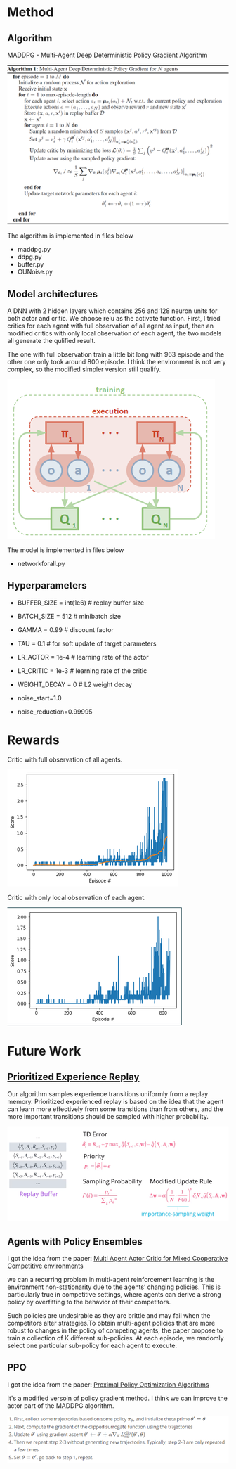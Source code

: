 # Method

## Algorithm

MADDPG - Multi-Agent Deep Deterministic Policy Gradient Algorithm

![alt text](https://github.com/tiantian20007/DRLND-CollabCompet/blob/master/res/algorithm2.png "algorithm")

The algorithm is implemented in files below
- maddpg.py 
- ddpg.py
- buffer.py
- OUNoise.py

## Model architectures

A DNN with 2 hidden layers which contains 256 and 128 neuron units for both actor and critic. We choose relu as the activate function. 
First, I tried critics for each agent with full observation of all agent as input, then an modified critics with only local observation of each agent, the two models all generate the qulified result.

The one with full observation train a little bit long with 963 episode and the other one only took around 800 episode.
I think the environment is not very complex, so the modified simpler version still qualify. 

![alt text](https://github.com/tiantian20007/DRLND-CollabCompet/blob/master/res/algorithm.png "algorithm")

The model is implemented in files below
- networkforall.py


## Hyperparameters

- BUFFER_SIZE = int(1e6)  # replay buffer size
- BATCH_SIZE = 512        # minibatch size
- GAMMA = 0.99            # discount factor
- TAU = 0.1               # for soft update of target parameters
- LR_ACTOR = 1e-4         # learning rate of the actor 
- LR_CRITIC = 1e-3        # learning rate of the critic
- WEIGHT_DECAY = 0        # L2 weight decay

- noise_start=1.0
- noise_reduction=0.99995

# Rewards

Critic with full observation of all agents.

![alt text](https://github.com/tiantian20007/DRLND-CollabCompet/blob/master/res/obs_full.png "obs_full")

Critic with only local observation of each agent.

![alt text](https://github.com/tiantian20007/DRLND-CollabCompet/blob/master/res/obs.png "obs")


# Future Work

## [Prioritized Experience Replay](https://arxiv.org/abs/1511.05952)

Our algorithm samples experience transitions uniformly from a replay memory. 
Prioritized experienced replay is based on the idea that the agent can learn more effectively from some transitions than from others, and the more important transitions should be sampled with higher probability.

![alt text](https://github.com/tiantian20007/DRLND-Navigation/blob/master/res/Prioritized-Experience-Replay.png "Prioritized Experience Replay")

## Agents with Policy Ensembles

I got the idea from the paper: [Multi Agent Actor Critic for Mixed Cooperative Competitive environments](https://arxiv.org/abs/1706.02275) 

we can a recurring problem in multi-agent reinforcement learning is the environment non-stationarity due to the agents’ changing policies. This is particularly true in competitive settings, where agents can derive a strong policy by overfitting to the behavior of their competitors.

Such policies are undesirable as they are brittle and may fail when the competitors alter strategies.To obtain multi-agent policies that are more robust to changes in the policy of competing agents, the paper propose to train a collection of K different sub-policies. At each episode, we randomly select one particular sub-policy for each agent to execute.

## PPO
I got the idea from the paper: [Proximal Policy Optimization Algorithms](https://arxiv.org/abs/1707.06347)

It's a modified versoin of policy gradient method. I think we can improve the actor part of the MADDPG algorithm.

![alt text](https://github.com/tiantian20007/DRLND-CollabCompet/blob/master/res/ppo.png "Result")
